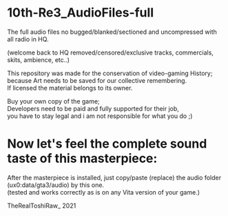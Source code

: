 # 10th-Re3_AudioFiles-full
The full audio files no bugged/blanked/sectioned and uncompressed with all radio in HQ.

(welcome back to HQ removed/censored/exclusive tracks, commercials, skits, ambience, etc..)  

This repository was made for the conservation of video-gaming History;  
because Art needs to be saved for our collective remembering.  
If licensed the material belongs to its owner.  

Buy your own copy of the game;  
Developers need to be paid and fully supported for their job,  
you have to stay legal and i am not responsible for what you do ;)  

# Now let's feel the complete sound taste of this masterpiece:  

After the masterpiece is installed, just copy/paste (replace) the audio folder (ux0:data/gta3/audio) by this one.  
(tested and works correctly as is on any Vita version of your game.)  

TheRealToshiRaw_ 2021  
